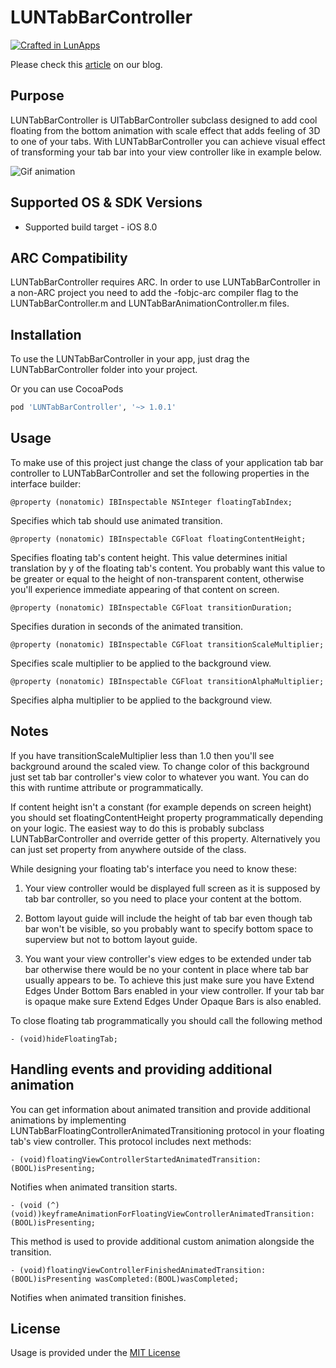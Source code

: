 # LUNTabBarController

[![Crafted in LunApps](https://lunapps.com/img/crafted-in-lunapps.png)](https://lunapps.com/)

Please check this [article](https://lunapps.com/blog/lunfield/) on our blog.

Purpose
-------

LUNTabBarController is UITabBarController subclass designed to add cool floating from the bottom animation with scale effect that adds feeling of 3D to one of your tabs. With LUNTabBarController you can achieve visual effect of transforming your tab bar into your view controller like in example below.

![Gif animation](https://lunapps.com/blog/wp-content/uploads/2016/02/LUNTabBarController_animation.gif)

Supported OS & SDK Versions
---------------------------

* Supported build target - iOS 8.0
	
ARC Compatibility
-----------------

LUNTabBarController requires ARC. In order to use LUNTabBarController in a non-ARC project you need to add the -fobjc-arc compiler flag to the LUNTabBarController.m and LUNTabBarAnimationController.m files.

Installation
------------

To use the LUNTabBarController in your app, just drag the LUNTabBarController folder into your project.

Or you can use CocoaPods 

```ruby
pod 'LUNTabBarController', '~> 1.0.1'
```

Usage
-----

To make use of this project just change the class of your application tab bar controller to LUNTabBarController and set the following properties in the interface builder:

    @property (nonatomic) IBInspectable NSInteger floatingTabIndex;

Specifies which tab should use animated transition.

	@property (nonatomic) IBInspectable CGFloat floatingContentHeight;

Specifies floating tab's content height. This value determines initial translation by y of the floating tab's content. You probably want this value to be greater or equal to the height of non-transparent content, otherwise you'll experience immediate appearing of that content on screen.

	@property (nonatomic) IBInspectable CGFloat transitionDuration;

Specifies duration in seconds of the animated transition.

	@property (nonatomic) IBInspectable CGFloat transitionScaleMultiplier;

Specifies scale multiplier to be applied to the background view.

	@property (nonatomic) IBInspectable CGFloat transitionAlphaMultiplier;

Specifies alpha multiplier to be applied to the background view.

Notes
-----

If you have transitionScaleMultiplier less than 1.0 then you'll see background around the scaled view. To change color of this background just set tab bar controller's view color to whatever you want. You can do this with runtime attribute or programmatically.

If content height isn't a constant (for example depends on screen height) you  should set floatingContentHeight property programmatically depending on your logic. The easiest way to do this is probably subclass LUNTabBarController and override getter of this property. Alternatively you can just set property from anywhere outside of the class.

While designing your floating tab's interface you need to know these:

1. Your view controller would be displayed full screen as it is supposed by tab bar controller, so you need to place your content at the bottom.

2. Bottom layout guide will include the height of tab bar even though tab bar won't be visible, so you probably want to specify bottom space to superview but not to bottom layout guide.

3. You want your view controller's view edges to be extended under tab bar otherwise there would be no your content in place where tab bar usually appears to be. To achieve this just make sure you have Extend Edges Under Bottom Bars enabled in your view controller. If your tab bar is opaque make sure Extend Edges Under Opaque Bars is also enabled.

To close floating tab programmatically you should call the following method

    - (void)hideFloatingTab;

Handling events and providing additional animation
--------------------------------------------------

You can get information about animated transition and provide additional animations by implementing LUNTabBarFloatingControllerAnimatedTransitioning protocol in your floating tab's view controller. This protocol includes next methods:

    - (void)floatingViewControllerStartedAnimatedTransition:(BOOL)isPresenting;

Notifies when animated transition starts.

    - (void (^)(void))keyframeAnimationForFloatingViewControllerAnimatedTransition:(BOOL)isPresenting;

This method is used to provide additional custom animation alongside the transition.

    - (void)floatingViewControllerFinishedAnimatedTransition:(BOOL)isPresenting wasCompleted:(BOOL)wasCompleted;
    
Notifies when animated transition finishes.

License
-------

Usage is provided under the [MIT License](http://opensource.org/licenses/MIT)
